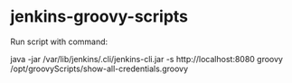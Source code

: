 # jenkins-groovy-scripts

Run script with command:

java -jar /var/lib/jenkins/.cli/jenkins-cli.jar -s http://localhost:8080 groovy /opt/groovyScripts/show-all-credentials.groovy